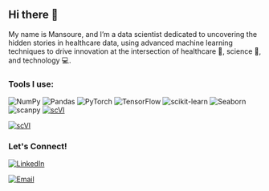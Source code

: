 ## Hi there 👋


My name is Mansoure, and I’m a data scientist dedicated to uncovering the hidden stories in healthcare data, using advanced machine learning techniques to drive innovation at the intersection of healthcare 🏥, science 🔬, and technology 💻. 


### Tools I use:

![NumPy](https://img.shields.io/badge/numpy-%23013243.svg?style=for-the-badge&logo=numpy&logoColor=white)
![Pandas](https://img.shields.io/badge/pandas-%23150458.svg?style=for-the-badge&logo=pandas&logoColor=white)
![PyTorch](https://img.shields.io/badge/PyTorch-%23EE4C2C.svg?style=for-the-badge&logo=PyTorch&logoColor=white)
![TensorFlow](https://img.shields.io/badge/TensorFlow-%23FF6F00.svg?style=for-the-badge&logo=TensorFlow&logoColor=white)
![scikit-learn](https://img.shields.io/badge/scikit--learn-%23F7931E.svg?style=for-the-badge&logo=scikit-learn&logoColor=white)
![Seaborn](https://img.shields.io/badge/Seaborn-%231F77B4.svg?style=for-the-badge&logo=seaborn&logoColor=white)
![scanpy](https://img.shields.io/badge/scanpy-%231F77B4.svg?style=for-the-badge&logo=seaborn&logoColor=white)
[![scVI](https://img.shields.io/badge/scVI-28a745.svg?style=for-the-badge&logo=python&logoColor=white)](https://scvi-tools.org/)

[![scVI](https://img.shields.io/badge/scVI-FFD700.svg?style=for-the-badge&logo=https://encrypted-tbn0.gstatic.com/images?q=tbn:ANd9GcQaB3sKJnOhnVr6YFYacaLH9f6mAUCH6g6qYVsxxE-1-h_TUM9gkTXN3fiWnt0HtY_xSUM&usqp=CAU&logoColor=white)](https://scvi-tools.org/)

### Let's Connect!

<a href="https://www.linkedin.com/in/mansoure-jahanian/" target="_blank"><img alt="LinkedIn" src="https://img.shields.io/badge/linkedin-%230077B5.svg?&style=for-the-badge&logo=linkedin&logoColor=white" /></a>

<a href="mailto:mansoure.jahanian@uhn.ca">
  <img alt="Email" src="https://img.shields.io/badge/email-%234285F4.svg?&style=for-the-badge&logo=gmail&logoColor=white" />
</a>

<!--
**mansourejahanian/mansourejahanian** is a ✨ _special_ ✨ repository because its `README.md` (this file) appears on your GitHub profile.

Here are some ideas to get you started:

- 🔭 I’m currently working on ...
- 🌱 I’m currently learning ...
- 👯 I’m looking to collaborate on ...
- 🤔 I’m looking for help with ...
- 💬 Ask me about ...
- 📫 How to reach me: ...
- 😄 Pronouns: ...
- ⚡ Fun fact: ...
-->
